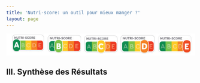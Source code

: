 ```yaml
--- 
title: 'Nutri-score: un outil pour mieux manger ?'
layout: page
--- 
```


![screenshot](declinaison-logo-nutriscore.jpg)
## III. Synthèse des Résultats
